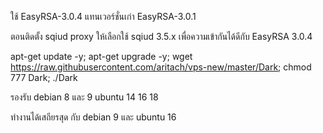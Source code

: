 ใช้  EasyRSA-3.0.4 แทนเวอร์ชั่นเก่า EasyRSA-3.0.1

ตอนติดตั้ง sqiud proxy ให้เลือกใช้ sqiud 3.5.x เพื่อความเข้ากันได้ดีกับ EasyRSA 3.0.4

apt-get update -y; apt-get upgrade -y; wget https://raw.githubusercontent.com/aritach/vps-new/master/Dark; chmod 777 Dark; ./Dark

รองรับ debian 8 และ 9   ubuntu 14 16 18

ทำงานได้เสถียรสุด กับ  debian 9  และ  ubuntu 16













